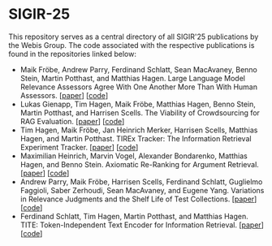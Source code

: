 # SIGIR-25
This repository serves as a central directory of all SIGIR'25 publications by the Webis Group. The code associated with the respective publications is found in the repositories linked below:

* Maik Fröbe, Andrew Parry, Ferdinand Schlatt, Sean MacAvaney, Benno Stein, Martin Potthast, and Matthias Hagen. Large Language Model Relevance Assessors Agree With One Another More Than With Human Assessors. [[paper](https://webis.de/publications.html#froebe_2025e)] [[code](https://github.com/webis-de/sigir25-llm-inter-annotator-agreement)]
* Lukas Gienapp, Tim Hagen, Maik Fröbe, Matthias Hagen, Benno Stein, Martin Potthast, and Harrisen Scells. The Viability of Crowdsourcing for RAG Evaluation. [[paper](https://webis.de/publications.html#gienapp_2025a)] [[code](https://github.com/webis-de/sigir25-rag-crowdsourcing)]
* Tim Hagen, Maik Fröbe, Jan Heinrich Merker, Harrisen Scells, Matthias Hagen, and Martin Potthast. TIREx Tracker: The Information Retrieval Experiment Tracker. [[paper](https://webis.de/publications.html#hagen_2025b)] [[code](https://github.com/tira-io/tirex-tracker/)]
* Maximilian Heinrich, Marvin Vogel, Alexander Bondarenko, Matthias Hagen, and Benno Stein. Axiomatic Re-Ranking for Argument Retrieval. [[paper](https://webis.de/publications.html#schlatt_2025d)] [[code](https://github.com/webis-de/sigir25-arg-axioms)]
* Andrew Parry, Maik Fröbe, Harrisen Scells, Ferdinand Schlatt, Guglielmo Faggioli, Saber Zerhoudi, Sean MacAvaney, and Eugene Yang. Variations in Relevance Judgments and the Shelf Life of Test Collections. [[paper](https://webis.de/publications.html#parry_2025b)] [[code](https://github.com/Parry-Parry/sigir25-annotation)]
* Ferdinand Schlatt, Tim Hagen, Martin Potthast, and Matthias Hagen. TITE: Token-Independent Text Encoder for Information Retrieval. [[paper](https://webis.de/publications.html#schlatt_2025d)] [[code](https://webis.de/publications.html#schlatt_2025d)]
